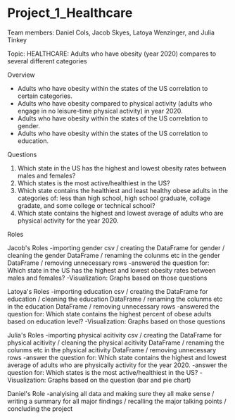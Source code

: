# Project_1_Healthcare

Team members: Daniel Cols, Jacob Skyes, Latoya Wenzinger, and Julia Tinkey

Topic: HEALTHCARE: Adults who have obesity (year 2020) compares to several different categories

Overview

-	Adults who have obesity within the states of the US correlation to certain categories. 
-	Adults who have obesity compared to physical activity (adults who engage in no leisure-time physical activity) in year 2020. 
-	Adults who have obesity within the states of the US correlation to gender.
-	Adults who have obesity within the states of the US correlation to education.

Questions

1.	Which state in the US has the highest and lowest obesity rates between males and females?
2.	Which states is the most active/healthiest in the US?
3.	Which state contains the healthiest and least healthy obese adults in the categories of: less than high school, high school graduate, collage gradate, and some college or technical school?
4.	Which state contains the highest and lowest average of adults who are physical activity for the year 2020.


Roles

Jacob's Roles
-importing gender csv / creating the DataFrame for gender / cleaning the gender DataFrame / renaming the colunms etc in the gender DataFrame / removing unnecessary rows
-answered the question for: Which state in the US has the highest and lowest obesity rates between males and females? 
-Visualization: Graphs based on those questions 

Latoya's Roles
-importing education csv / creating the DataFrame for education / cleaning the education DataFrame / renaming the colunms etc in the education DataFrame / removing unnecessary rows
-answered the question for: Which state contains the highest percent of obese adults based on education level? 
-Visualization: Graphs based on those questions

Julia's Roles
-importing physical acitivity csv / creating the DataFrame for physical acitivity / cleaning the physical acitivity DataFrame / renaming the colunms etc in the physical acitivity DataFrame / removing unnecessary rows
-answer the question for: Which state contains the highest and lowest average of adults who are physically activity for the year 2020.
-answer the question for: Which states is the most active/healthiest in the US?
-Visualization: Graphs based on the question (bar and pie chart)

Daniel's Role
-analyising all data and making sure they all make sense / writing a summary for all major findings / recalling the major talking points / concluding the project 

